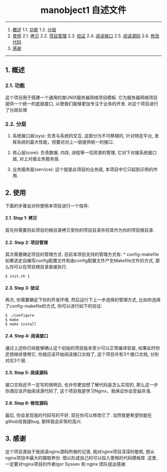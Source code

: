 <h1 align="center">manobject1 自述文件</h1>

- - -
1. [概述](#概述) 
1.1. [功能](#功能) 
1.2. [分层](#分层) 
2. [使用](#使用) 
2.1. [拷贝](#拷贝) 
2.2. [项目管理](#项目管理) 
2.3. [验证](#验证) 
2.4. [阅读接口](#阅读接口) 
2.5. [阅读源码](#阅读源码) 
2.6. [修改代码](#修改代码) 
3. [感谢](#感谢) 

- - -

<a name="概述"></a>

## 1\. 概述

<a name="功能"></a>

### 2.1\. 功能

这个项目用于搭建一个通用的类UNIX服务器网络项目模板. 它为服务器网络项目提供一个统一的底层接口, 以使我们能够更加专注于业务的开发.
对这个项目进行了分层处理

### 2.2\. 分层
1. 系统接口层(sys): 负责与系统的交互, 这部分为不可移植的, 针对特定平台, 发挥系统的最大性能，但要对对上一层提供统一的接口.

2. 核心层(core): 负责数据, 内存, 进程等一切资源的管理, 它对下对接系统接口层, 对上对接业务服务层.

3. 业务服务层(service): 这个就是此项目的业务层, 本项目中它只起到示例的作用.


<a name="使用"></a>

## 2\. 使用

下面的步骤会对你使用本项目进行一个指导:

<a name="step1"></a>

#### 2.1\. Step 1: 拷贝

首先你需要将此项目的根目录拷贝至你的项目目录并将其作为你的项目根目录.

<a name="step2"></a>

#### 2.2\. Step 2: 项目管理

其次需要确定项目的管理方式.
	目前本项目支持的管理方式有:
	* config-makefile
	如果选定自编写config配置文件和由config配置文件产生Makefile文件的方式, 那么你可以在项目根目录直接执行.
```
$ init.sh 1
```
<a name="step3"></a>

#### 2.3\. Step 3: 验证

再次, 你需要确定下你的开发环境, 然后运行下上一步选择的管理方式, 比如你选择了config-makefile的方式, 你可以进行如下的验证:
```
$ ./configure
$ make
$ make install
```
<a name="step4"></a>
#### 2.4\. Step 4: 阅读接口

通过上述你已经能够确认这个初始的项目版本至少可以正常编译安装, 如果此时你还想继续使用它, 你就应该开始阅读接口文档了, 这个项目共有3个接口文档, 分别对应3个层. 

<a name="step5"></a>

#### 2.5\. Step 5: 阅读源码

接口文档还不一定写的很明白, 也许你更加想了解代码是怎么实现的, 那么这一步你酒应该开始阅读源代码了, 这个项目我是学习Nginx，我保证你会受益非浅.

<a name="step6"></a>

#### 2.6\. Step 6: 修改源码

最后, 你会发现我的代码写的不好, 现在你可以修改它了. 当然我更希望你能在github给我提bug. 那样我会非常的高兴.

<a name="感谢"></a>

## 3\. 感谢

这个项目源自于我阅读nginx源码所做的记录, 我对nginx项目深深的敬佩, 想从nginx项目中最大的摄取养份. 借以形成自己的可以投入使用的代码模板库. 这里, 一定要对nginx项目的作者Igor Sysoev 和 nginx 团队提出感谢.

